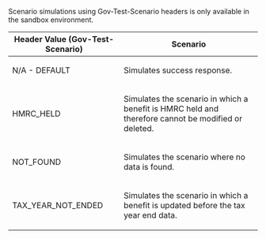 <p>Scenario simulations using Gov-Test-Scenario headers is only available in the sandbox environment.</p>
<table>
    <thead>
        <tr>
            <th>Header Value (Gov-Test-Scenario)</th>
            <th>Scenario</th>
        </tr>
    </thead>
    <tbody>
        <tr>
            <td><p>N/A - DEFAULT</p></td>
            <td><p>Simulates success response.</p></td>
        </tr>
        <tr>
            <td><p>HMRC_HELD</p></td>
            <td><p>Simulates the scenario in which a benefit is HMRC held and therefore cannot be modified or deleted.</p></td>
        </tr>
        <tr>
            <td><p>NOT_FOUND</p></td>
            <td><p>Simulates the scenario where no data is found.</p></td>
        </tr>
        <tr>
            <td><p>TAX_YEAR_NOT_ENDED</p></td>
            <td><p>Simulates the scenario in which a benefit is updated before the tax year end data.</p></td>
        </tr>
    </tbody>
</table>
